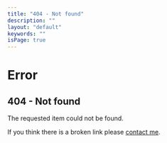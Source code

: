 ```yaml
---
title: "404 - Not found"
description: ""
layout: "default"
keywords: ""
isPage: true
---
```

# Error
## 404 - Not found
The requested item could not be found.

If you think there is a broken link please [contact me](mailto:gregory@gregnk.com).